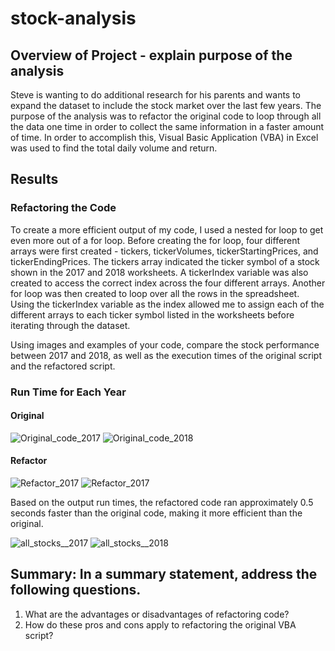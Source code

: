 # stock-analysis

## Overview of Project - explain purpose of the analysis 

Steve is wanting to do additional research for his parents and wants to expand the dataset to include the stock 
market over the last few years. The purpose of the analysis was to refactor the original code to loop through all the 
data one time in order to collect the same information in a faster amount of time. In order to accomplish this, Visual Basic 
Application (VBA) in Excel was used to find the total daily volume and return. 

## Results 

### Refactoring the Code 
To create a more efficient output of my code, I used a nested for loop to get even more out of a for loop. Before creating the for loop, four different arrays were first 
created - tickers, tickerVolumes, tickerStartingPrices, and tickerEndingPrices. The tickers array indicated the ticker symbol of a stock shown in the 2017 and 2018
worksheets. A tickerIndex variable was also created to access the correct index across the four different arrays. Another for loop was then created to loop over all the rows 
in the spreadsheet. Using the tickerIndex variable as the index allowed me to assign each of the different arrays to each ticker symbol listed in the worksheets 
before iterating through the dataset. 

Using images and examples of your code, compare the stock performance between 2017 and 2018, 
as well as the execution times of the original script and the refactored script.

### Run Time for Each Year 
#### Original 
![Original_code_2017](https://github.com/echuung94/stock-analysis/blob/main/Resources/Original%20code%202017.png)
![Original_code_2018](https://github.com/echuung94/stock-analysis/blob/main/Resources/Original%20code%202018.png)

#### Refactor 
![Refactor_2017](https://github.com/echuung94/stock-analysis/blob/main/Resources/Refactor%202017.png)
![Refactor_2017](https://github.com/echuung94/stock-analysis/blob/main/Resources/Refactor%202018.png)

Based on the output run times, the refactored code ran approximately 0.5 seconds faster than the original code, making it more efficient than the original. 

![all_stocks__2017](https://github.com/echuung94/stock-analysis/blob/main/Resources/all%20stocks%202017%20.png)
![all_stocks__2018](https://github.com/echuung94/stock-analysis/blob/main/Resources/all%20stocks%202018.png)

## Summary: In a summary statement, address the following questions.

1. What are the advantages or disadvantages of refactoring code?
2. How do these pros and cons apply to refactoring the original VBA script?
